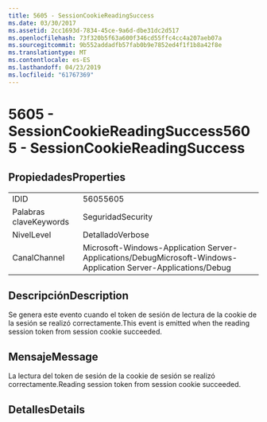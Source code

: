 ```yaml
---
title: 5605 - SessionCookieReadingSuccess
ms.date: 03/30/2017
ms.assetid: 2cc1693d-7834-45ce-9a6d-dbe31dc2d517
ms.openlocfilehash: 73f320b5f63a600f346cd55ffc4cc4a207aeb07a
ms.sourcegitcommit: 9b552addadfb57fab0b9e7852ed4f1f1b8a42f8e
ms.translationtype: MT
ms.contentlocale: es-ES
ms.lasthandoff: 04/23/2019
ms.locfileid: "61767369"
---
```

# <a name="5605---sessioncookiereadingsuccess"></a><span data-ttu-id="856ba-102">5605 - SessionCookieReadingSuccess</span><span class="sxs-lookup"><span data-stu-id="856ba-102">5605 - SessionCookieReadingSuccess</span></span>
## <a name="properties"></a><span data-ttu-id="856ba-103">Propiedades</span><span class="sxs-lookup"><span data-stu-id="856ba-103">Properties</span></span>  
  
|||  
|-|-|  
|<span data-ttu-id="856ba-104">ID</span><span class="sxs-lookup"><span data-stu-id="856ba-104">ID</span></span>|<span data-ttu-id="856ba-105">5605</span><span class="sxs-lookup"><span data-stu-id="856ba-105">5605</span></span>|  
|<span data-ttu-id="856ba-106">Palabras clave</span><span class="sxs-lookup"><span data-stu-id="856ba-106">Keywords</span></span>|<span data-ttu-id="856ba-107">Seguridad</span><span class="sxs-lookup"><span data-stu-id="856ba-107">Security</span></span>|  
|<span data-ttu-id="856ba-108">Nivel</span><span class="sxs-lookup"><span data-stu-id="856ba-108">Level</span></span>|<span data-ttu-id="856ba-109">Detallado</span><span class="sxs-lookup"><span data-stu-id="856ba-109">Verbose</span></span>|  
|<span data-ttu-id="856ba-110">Canal</span><span class="sxs-lookup"><span data-stu-id="856ba-110">Channel</span></span>|<span data-ttu-id="856ba-111">Microsoft-Windows-Application Server-Applications/Debug</span><span class="sxs-lookup"><span data-stu-id="856ba-111">Microsoft-Windows-Application Server-Applications/Debug</span></span>|  
  
## <a name="description"></a><span data-ttu-id="856ba-112">Descripción</span><span class="sxs-lookup"><span data-stu-id="856ba-112">Description</span></span>  
 <span data-ttu-id="856ba-113">Se genera este evento cuando el token de sesión de lectura de la cookie de la sesión se realizó correctamente.</span><span class="sxs-lookup"><span data-stu-id="856ba-113">This event is emitted when the reading session token from session cookie succeeded.</span></span>  
  
## <a name="message"></a><span data-ttu-id="856ba-114">Mensaje</span><span class="sxs-lookup"><span data-stu-id="856ba-114">Message</span></span>  
 <span data-ttu-id="856ba-115">La lectura del token de sesión de la cookie de sesión se realizó correctamente.</span><span class="sxs-lookup"><span data-stu-id="856ba-115">Reading session token from session cookie succeeded.</span></span>  
  
## <a name="details"></a><span data-ttu-id="856ba-116">Detalles</span><span class="sxs-lookup"><span data-stu-id="856ba-116">Details</span></span>
